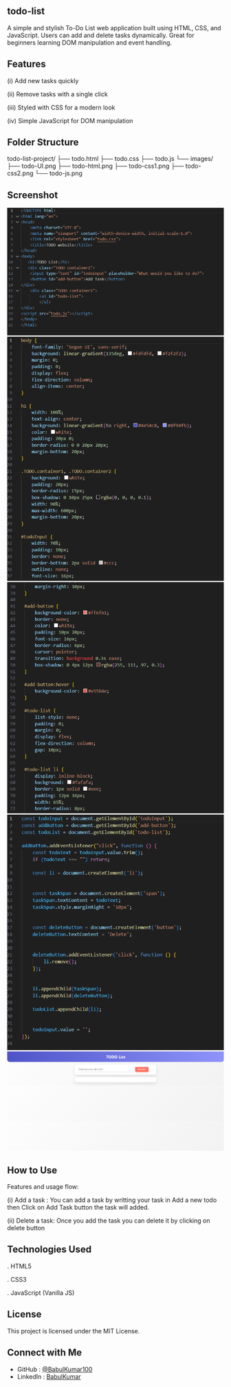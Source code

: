 ## todo-list

A simple and stylish To-Do List web application built using HTML, CSS, and JavaScript. Users can add and delete tasks dynamically. Great for beginners learning DOM manipulation and event handling.


## Features 

(i)   Add new tasks quickly

(ii)  Remove tasks with a single click

(iii) Styled with CSS for a modern look

(iv)  Simple JavaScript for DOM manipulation

## Folder Structure

todo-list-project/
├── todo.html
├── todo.css
├── todo.js
└── images/
    ├── todo-UI.png
    ├── todo-html.png
    ├── todo-css1.png
    ├── todo-css2.png
    └── todo-js.png

## Screenshot 

![todo-html.png](https://github.com/BabulKumar100/todo-list/blob/db62b5940a4bc8a4038fec29cdd6f214c5a81165/todo-html.png)
![todo-css1.png](https://github.com/BabulKumar100/todo-list/blob/db62b5940a4bc8a4038fec29cdd6f214c5a81165/todo-css1.png)
![todo-css2.png](https://github.com/BabulKumar100/todo-list/blob/db62b5940a4bc8a4038fec29cdd6f214c5a81165/todo-css2.png)
![todo-js.png](https://github.com/BabulKumar100/todo-list/blob/db62b5940a4bc8a4038fec29cdd6f214c5a81165/todo-js.png)
![todo-UI.png](https://github.com/BabulKumar100/todo-list/blob/db62b5940a4bc8a4038fec29cdd6f214c5a81165/todo-UI.png)

## How to Use

Features and usage flow:

(i)   Add a task : You can add a task by writting your task in Add a new todo then Click on Add Task button the task will added.

(ii)  Delete a task: Once you add the task you can delete it by clicking on delete button

## Technologies Used

. HTML5

. CSS3

. JavaScript (Vanilla JS)

## License

This project is licensed under the MIT License.

## Connect with Me

- GitHub : [@BabulKumar100](https://github.com/BabulKumar100)
- LinkedIn : [BabulKumar](https://www.linkedin.com/in/babulkumar100)
